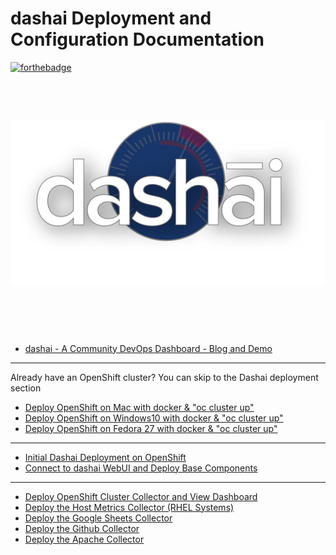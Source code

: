 # dashai Deployment and Configuration Documentation

[![forthebadge](http://forthebadge.com/images/badges/built-with-love.svg)](https://github.com/ArctiqTeam)

<h2 align="center">

<br>

[![dashai](docs/images/dashai.png)](http://www.dashai.org)

<br>

<br>

</h2>

* [dashai - A Community DevOps Dashboard - Blog and Demo](https://www.arctiq.ca/our-blog/2018/5/7/dashai-a-community-devops-dashboard/)
-----
Already have an OpenShift cluster? You can skip to the Dashai deployment section
* [Deploy OpenShift on Mac with docker & "oc cluster up"](https://github.com/dashai/dashai/tree/master/docs/00_deploy_openshift_onmac_via_oc_cluster_up)
* [Deploy OpenShift on Windows10 with docker & "oc cluster up"](https://github.com/dashai/dashai/tree/master/docs/00_deploy_openshift_onwindows10_via_oc_cluster_up)
* [Deploy OpenShift on Fedora 27 with docker & "oc cluster up"](https://github.com/dashai/dashai/tree/master/docs/00_deploy_openshift_onfedora27_via_oc_cluster_up)
-----
* [Initial Dashai Deployment on OpenShift](https://github.com/dashai/dashai/tree/master/docs/01_initial_ocp_install)
* [Connect to dashai WebUI and Deploy Base Components](https://github.com/dashai/dashai/tree/master/docs/02_connect_and_core_components)
-----
* [Deploy OpenShift Cluster Collector and View Dashboard](https://github.com/dashai/dashai/tree/master/docs/03_deploy_ocp_collector_view_dashboard)
* [Deploy the Host Metrics Collector (RHEL Systems)](https://github.com/dashai/dashai/tree/master/docs/04_deploy_host_metrics_collector)
* [Deploy the Google Sheets Collector](https://github.com/dashai/dashai/tree/master/docs/05_deploy_googlesheets_collector)
* [Deploy the Github Collector](https://github.com/dashai/dashai/tree/master/docs/06_deploy_github_collector)
* [Deploy the Apache Collector](https://github.com/dashai/dashai/tree/master/docs/06_deploy_github_collector)
